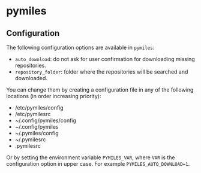 # pymiles

## Configuration

The following configuration options are available in `pymiles`:

 * `auto_download`: do not ask for user confirmation for downloading missing repositories.
 * `repository_folder`: folder where the repositories will be searched and downloaded.

You can change them by creating a configuration file in any of the following locations
(in order increasing priority):
 * /etc/pymiles/config
 * /etc/pymilesrc
 * ~/.config/pymiles/config
 * ~/.config/pymiles
 * ~/.pymiles/config
 * ~/.pymilesrc
 * .pymilesrc

Or by setting the environment variable `PYMILES_VAR`, where `VAR` is the configuration
option in upper case.
For example `PYMILES_AUTO_DOWNLOAD=1`.
